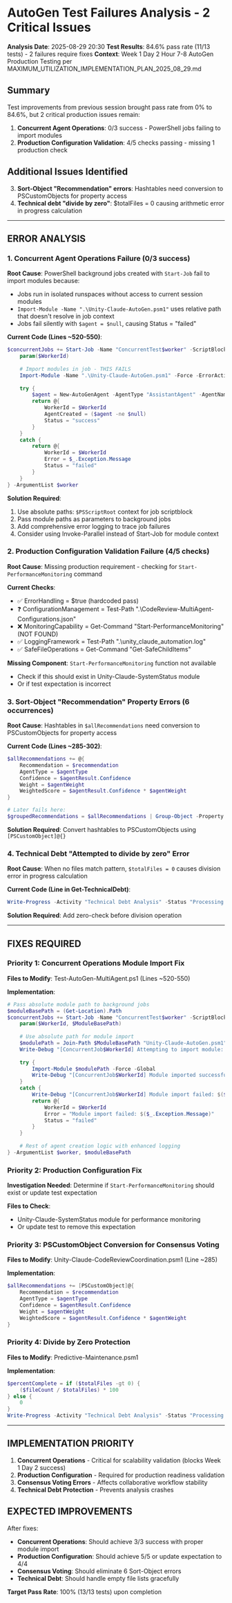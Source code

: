 # AutoGen Test Failures Analysis - 2 Critical Issues
**Analysis Date**: 2025-08-29 20:30
**Test Results**: 84.6% pass rate (11/13 tests) - 2 failures require fixes
**Context**: Week 1 Day 2 Hour 7-8 AutoGen Production Testing per MAXIMUM_UTILIZATION_IMPLEMENTATION_PLAN_2025_08_29.md

## Summary
Test improvements from previous session brought pass rate from 0% to 84.6%, but 2 critical production issues remain:
1. **Concurrent Agent Operations**: 0/3 success - PowerShell jobs failing to import modules
2. **Production Configuration Validation**: 4/5 checks passing - missing 1 production check

## Additional Issues Identified
3. **Sort-Object "Recommendation" errors**: Hashtables need conversion to PSCustomObjects for property access
4. **Technical debt "divide by zero"**: $totalFiles = 0 causing arithmetic error in progress calculation

---

## ERROR ANALYSIS

### 1. Concurrent Agent Operations Failure (0/3 success)

**Root Cause**: PowerShell background jobs created with `Start-Job` fail to import modules because:
- Jobs run in isolated runspaces without access to current session modules
- `Import-Module -Name ".\Unity-Claude-AutoGen.psm1"` uses relative path that doesn't resolve in job context
- Jobs fail silently with `$agent = $null`, causing Status = "failed"

**Current Code (Lines ~520-550)**:
```powershell
$concurrentJobs += Start-Job -Name "ConcurrentTest$worker" -ScriptBlock {
    param($WorkerId)
    
    # Import modules in job - THIS FAILS
    Import-Module -Name ".\Unity-Claude-AutoGen.psm1" -Force -ErrorAction SilentlyContinue
    
    try {
        $agent = New-AutoGenAgent -AgentType "AssistantAgent" -AgentName "ConcurrentAgent$WorkerId" -SystemMessage "Concurrent test agent"
        return @{
            WorkerId = $WorkerId
            AgentCreated = ($agent -ne $null)
            Status = "success"
        }
    }
    catch {
        return @{
            WorkerId = $WorkerId  
            Error = $_.Exception.Message
            Status = "failed"
        }
    }
} -ArgumentList $worker
```

**Solution Required**:
1. Use absolute paths: `$PSScriptRoot` context for job scriptblock
2. Pass module paths as parameters to background jobs
3. Add comprehensive error logging to trace job failures
4. Consider using Invoke-Parallel instead of Start-Job for module context

### 2. Production Configuration Validation Failure (4/5 checks)

**Root Cause**: Missing production requirement - checking for `Start-PerformanceMonitoring` command

**Current Checks**:
- ✅ ErrorHandling = $true (hardcoded pass)
- ❓ ConfigurationManagement = Test-Path ".\CodeReview-MultiAgent-Configurations.json" 
- ❌ MonitoringCapability = Get-Command "Start-PerformanceMonitoring" (NOT FOUND)
- ✅ LoggingFramework = Test-Path ".\unity_claude_automation.log"
- ✅ SafeFileOperations = Get-Command "Get-SafeChildItems"

**Missing Component**: `Start-PerformanceMonitoring` function not available
- Check if this should exist in Unity-Claude-SystemStatus module
- Or if test expectation is incorrect

### 3. Sort-Object "Recommendation" Property Errors (6 occurrences)

**Root Cause**: Hashtables in `$allRecommendations` need conversion to PSCustomObjects for property access

**Current Code (Lines ~285-302)**:
```powershell
$allRecommendations += @{
    Recommendation = $recommendation
    AgentType = $agentType  
    Confidence = $agentResult.Confidence
    Weight = $agentWeight
    WeightedScore = $agentResult.Confidence * $agentWeight
}

# Later fails here:
$groupedRecommendations = $allRecommendations | Group-Object -Property Recommendation
```

**Solution Required**: Convert hashtables to PSCustomObjects using `[PSCustomObject]@{}`

### 4. Technical Debt "Attempted to divide by zero" Error

**Root Cause**: When no files match pattern, `$totalFiles = 0` causes division error in progress calculation

**Current Code (Line in Get-TechnicalDebt)**:
```powershell
Write-Progress -Activity "Technical Debt Analysis" -Status "Processing $($file.Name)" -PercentComplete (($fileCount / $totalFiles) * 100)
```

**Solution Required**: Add zero-check before division operation

---

## FIXES REQUIRED

### Priority 1: Concurrent Operations Module Import Fix

**Files to Modify**: Test-AutoGen-MultiAgent.ps1 (Lines ~520-550)

**Implementation**:
```powershell
# Pass absolute module path to background jobs
$moduleBasePath = (Get-Location).Path
$concurrentJobs += Start-Job -Name "ConcurrentTest$worker" -ScriptBlock {
    param($WorkerId, $ModuleBasePath)
    
    # Use absolute path for module import
    $modulePath = Join-Path $ModuleBasePath "Unity-Claude-AutoGen.psm1"
    Write-Debug "[ConcurrentJob$WorkerId] Attempting to import module: $modulePath"
    
    try {
        Import-Module $modulePath -Force -Global
        Write-Debug "[ConcurrentJob$WorkerId] Module imported successfully"
    }
    catch {
        Write-Debug "[ConcurrentJob$WorkerId] Module import failed: $($_.Exception.Message)"
        return @{
            WorkerId = $WorkerId
            Error = "Module import failed: $($_.Exception.Message)"
            Status = "failed"
        }
    }
    
    # Rest of agent creation logic with enhanced logging
} -ArgumentList $worker, $moduleBasePath
```

### Priority 2: Production Configuration Fix

**Investigation Needed**: Determine if `Start-PerformanceMonitoring` should exist or update test expectation

**Files to Check**: 
- Unity-Claude-SystemStatus module for performance monitoring
- Or update test to remove this expectation

### Priority 3: PSCustomObject Conversion for Consensus Voting

**Files to Modify**: Unity-Claude-CodeReviewCoordination.psm1 (Line ~285)

**Implementation**:
```powershell
$allRecommendations += [PSCustomObject]@{
    Recommendation = $recommendation
    AgentType = $agentType
    Confidence = $agentResult.Confidence  
    Weight = $agentWeight
    WeightedScore = $agentResult.Confidence * $agentWeight
}
```

### Priority 4: Divide by Zero Protection

**Files to Modify**: Predictive-Maintenance.psm1

**Implementation**:
```powershell
$percentComplete = if ($totalFiles -gt 0) { 
    ($fileCount / $totalFiles) * 100 
} else { 
    0 
}
Write-Progress -Activity "Technical Debt Analysis" -Status "Processing $($file.Name)" -PercentComplete $percentComplete
```

---

## IMPLEMENTATION PRIORITY

1. **Concurrent Operations** - Critical for scalability validation (blocks Week 1 Day 2 success)
2. **Production Configuration** - Required for production readiness validation  
3. **Consensus Voting Errors** - Affects collaborative workflow stability
4. **Technical Debt Protection** - Prevents analysis crashes

## EXPECTED IMPROVEMENTS

After fixes:
- **Concurrent Operations**: Should achieve 3/3 success with proper module import
- **Production Configuration**: Should achieve 5/5 or update expectation to 4/4
- **Consensus Voting**: Should eliminate 6 Sort-Object errors
- **Technical Debt**: Should handle empty file lists gracefully

**Target Pass Rate**: 100% (13/13 tests) upon completion